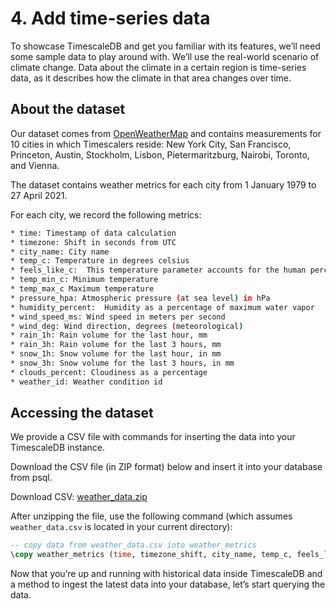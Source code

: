 # 4. Add time-series data

To showcase TimescaleDB and get you familiar with its features, we’ll need some
sample data to play around with. We’ll use the real-world scenario of climate
change. Data about the climate in a certain region is time-series data, as it
describes how the climate in that area changes over time.

## About the dataset

Our dataset comes from [OpenWeatherMap](https://openweathermap.org) and contains
measurements for 10 cities in which Timescalers reside: New York City, San
Francisco, Princeton, Austin, Stockholm, Lisbon, Pietermaritzburg, Nairobi,
Toronto, and Vienna.

The dataset contains weather metrics for each city from 1 January 1979 to 27 April 2021.

For each city, we record the following metrics:
```bash
* time: Timestamp of data calculation
* timezone: Shift in seconds from UTC
* city_name: City name
* temp_c: Temperature in degrees celsius
* feels_like_c:  This temperature parameter accounts for the human perception of weather
* temp_min_c: Minimum temperature
* temp_max_c Maximum temperature
* pressure_hpa: Atmospheric pressure (at sea level) in hPa
* humidity_percent:  Humidity as a percentage of maximum water vapor
* wind_speed_ms: Wind speed in meters per second
* wind_deg: Wind direction, degrees (meteorological)
* rain_1h: Rain volume for the last hour, mm
* rain_3h: Rain volume for the last 3 hours, mm
* snow_1h: Snow volume for the last hour, in mm
* snow_3h: Snow volume for the last 3 hours, in mm
* clouds_percent: Cloudiness as a percentage
* weather_id: Weather condition id
```

## Accessing the dataset

We provide a CSV file with commands for inserting the data into your TimescaleDB instance.

Download the CSV file (in ZIP format) below and insert it into your database from psql.

Download CSV: <tag type="download">[weather_data.zip](https://s3.amazonaws.com/assets.timescale.com/docs/downloads/weather_data.zip)</tag>

After unzipping the file, use the following command (which assumes `weather_data.csv` is located in your current directory):

```sql
-- copy data from weather_data.csv into weather_metrics
\copy weather_metrics (time, timezone_shift, city_name, temp_c, feels_like_c, temp_min_c, temp_max_c, pressure_hpa, humidity_percent, wind_speed_ms, wind_deg, rain_1h_mm, rain_3h_mm, snow_1h_mm, snow_3h_mm, clouds_percent, weather_type_id) from './weather_data.csv' CSV HEADER;
```
Now that you’re up and running with historical data inside TimescaleDB and a
method to ingest the latest data into your database, let’s start querying the data.
